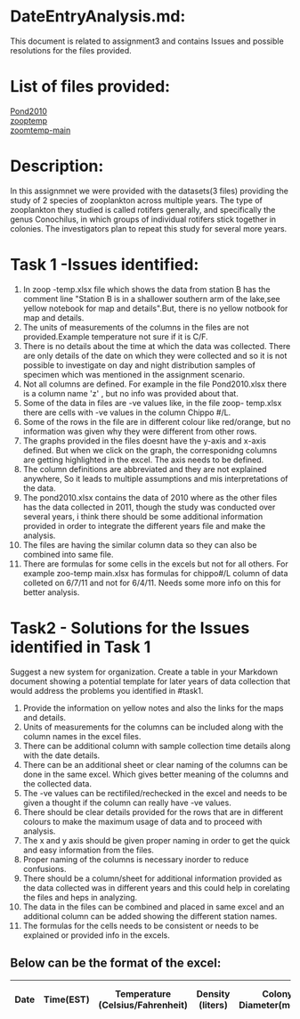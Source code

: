 # DateEntryAnalysis.md:
This document is related to assignment3 and contains Issues and possible resolutions for the files provided.
# List of files provided:
[Pond2010](https://github.com/SravaniKV/8086-002-Assignments/blob/master/Assignment3/pond2010.xlsx)  
[zooptemp](https://github.com/SravaniKV/8086-002-Assignments/blob/master/Assignment3/zoop%20-%20temp.xlsx)  
[zoomtemp-main](https://github.com/SravaniKV/8086-002-Assignments/blob/master/Assignment3/zoop%20-%20temp-main.xlsx)

# Description:
In this assignmnet we were provided with the datasets(3 files) providing the study of 2 species of zooplankton across multiple years.
The type of zooplankton they studied is called rotifers generally, and specifically the genus Conochilus, in which groups of individual
rotifers stick together in colonies. The investigators plan to repeat this study for several more years.

# Task 1 -Issues identified:
1.  In zoop -temp.xlsx file which shows the data from station B has the comment line "Station B is in a shallower southern arm of the lake,see yellow notebook for map and details".But, there is no yellow notbook for map and details.  
2. The units of measurements of the columns in the files are not provided.Example temperature not sure if it is C/F.
3. There is no details about the time at which the data was collected. There are only details of the date on which they were collected and so it is not possible to investigate on day and night distribution samples of specimen which was mentioned in the assignment scenario.
4. Not all columns are defined. For example in the file Pond2010.xlsx there is a column name 'z' , but no info was provided about that.
5. Some of the data in files are -ve values like, in the file zoop- temp.xlsx there are cells with -ve values in the column Chippo #/L.
6. Some of the rows in the file are in different colour like red/orange, but no information was given why they were different from other rows.
7. The graphs provided in the files doesnt have the y-axis and x-axis defined. But when we click on the graph, the corresponidng columns are getting highlighted in the excel. The axis needs to be defined.
8. The column definitions are abbreviated  and they are not explained anywhere, So it leads to multiple assumptions and mis interpretations of the data.
9. The pond2010.xlsx contains the data of 2010 where as the other files has the data collected in 2011, though the study was conducted over several years, i think there should be some additional information provided in order to integrate the different years file and make the analysis.
10. The files are having the similar column data so they can also be combined into same file.
11. There are formulas for some cells in the excels but not for all others. For example zoo-temp main.xlsx has formulas for chippo#/L column of data colleted on 6/7/11 and not for 6/4/11. Needs some more info on this for better analysis.

# Task2 - Solutions for the Issues identified in Task 1
Suggest a new system for organization. Create a table in your Markdown document showing a potential template for later years of data collection that would address the problems you identified in #task1. 

1. Provide the information on yellow notes and also the links for the maps and details.
2. Units of measurements for the columns can  be included along with the column names in the excel files.
3. There can be additional column with sample collection time details along with the date details.
4. There can be an additional sheet or clear naming of the columns can be done in the same excel. Which gives better meaning of the columns and the collected data.
5. The -ve values can be rectifiled/rechecked in the excel and needs to be given a thought if the column can really have -ve values.
6. There should be clear details provided for the rows that are in different colours to make the maximum usage of data and to proceed with  analysis.
7. The x and y axis should be given proper naming in order to get the quick and easy information from the files.
8. Proper naming of the columns is necessary inorder to reduce confusions.
9. There should be a column/sheet for additional information provided as the data collected was in different years and this could help in corelating the files and heps in analyzing.
10. The data in the files can be combined and placed in same excel and an additional column can be added showing the different station names.
11. The formulas for the cells needs to be consistent or needs to be explained or provided info in the excels.


## Below can be the format of the excel:

| Date | Time(EST) | Temperature (Celsius/Fahrenheit) | Density (liters) | Colony Diameter(meters) | Species | ColonyDiameter (meters) | Depth (millimeters) | Cuni #/L | Cuni ColonySize (meters) | Chippo #/L | Chippo ColonySize (meters) | Chla | Station  (location) | Additional Information |
|------|-----------|-------------------|------------------|-------------------------|---------|-------------------------|----------------|----------|--------------------------|------------|----------------------------|------|---------------------|------------------------|






